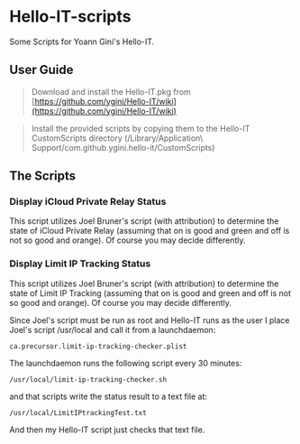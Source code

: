 # Hello-IT-scripts
Some Scripts for Yoann Gini's Hello-IT.

## User Guide

> Download and install the Hello-IT.pkg from [https://github.com/ygini/Hello-IT/wiki](https://github.com/ygini/Hello-IT/wiki)

> Install the provided scripts by copying them to the Hello-IT CustomScripts directory (/Library/Application\ Support/com.github.ygini.hello-it/CustomScripts)

## The Scripts

### Display iCloud Private Relay Status

This script utilizes Joel Bruner's script (with attribution) to determine the state of iCloud Private Relay (assuming that on is good and green and off is not so good and orange). Of course you may decide differently.

### Display Limit IP Tracking Status

This script utilizes Joel Bruner's script (with attribution) to determine the state of Limit IP Tracking (assuming that on is good and green and off is not so good and orange). Of course you may decide differently.

Since Joel's script must be run as root and Hello-IT runs as the user I place Joel's script /usr/local and call it from a launchdaemon:

`ca.precursor.limit-ip-tracking-checker.plist`

The launchdaemon runs the following script every 30 minutes:

`/usr/local/limit-ip-tracking-checker.sh`

and that scripts write the status result to a text file at:

`/usr/local/LimitIPtrackingTest.txt`

And then my Hello-IT script just checks that text file.

